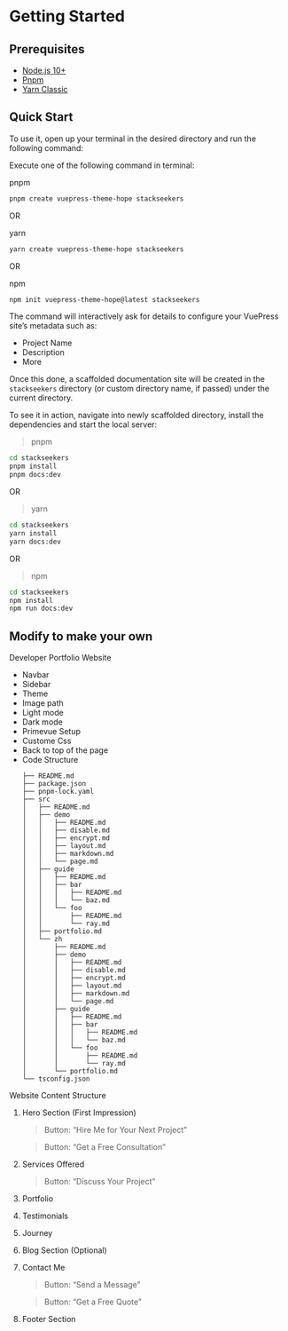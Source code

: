 # Getting Started

## Prerequisites

- [Node.js 10+](https://nodejs.org/en/)
- [Pnpm](https://pnpm.io/installation) 
- [Yarn Classic](https://classic.yarnpkg.com/en/) 


## Quick Start

To use it, open up your terminal in the desired directory and run the following command:

Execute one of the following command in terminal:

pnpm

```bash
pnpm create vuepress-theme-hope stackseekers
```
OR

yarn

```bash
yarn create vuepress-theme-hope stackseekers
```
OR

npm

```bash
npm init vuepress-theme-hope@latest stackseekers
```


The command will interactively ask for details to configure your VuePress site’s metadata such as:

- Project Name
- Description
- More

Once this done, a scaffolded documentation site will be created in the `stackseekers` directory (or custom directory name, if passed) under the current directory.

To see it in action, navigate into newly scaffolded directory, install the dependencies and start the local server:



> pnpm

```bash
cd stackseekers
pnpm install
pnpm docs:dev
```
OR

> yarn

```bash
cd stackseekers
yarn install
yarn docs:dev
```

OR

> npm

```bash
cd stackseekers
npm install
npm run docs:dev
```

## Modify to make your own

Developer Portfolio Website

<ul>
<li>Navbar</li>
<li>Sidebar</li>
<li>Theme</li>
<li>Image path</li>
<li>Light mode</li>
<li>Dark mode</li>
<li>Primevue Setup</li>
<li>Custome Css</li>
<li>Back to top of the page</li>
<li>Code Structure

```
├── README.md
├── package.json
├── pnpm-lock.yaml
├── src
│   ├── README.md
│   ├── demo
│   │   ├── README.md
│   │   ├── disable.md
│   │   ├── encrypt.md
│   │   ├── layout.md
│   │   ├── markdown.md
│   │   └── page.md
│   ├── guide
│   │   ├── README.md
│   │   ├── bar
│   │   │   ├── README.md
│   │   │   └── baz.md
│   │   └── foo
│   │       ├── README.md
│   │       └── ray.md
│   ├── portfolio.md
│   └── zh
│       ├── README.md
│       ├── demo
│       │   ├── README.md
│       │   ├── disable.md
│       │   ├── encrypt.md
│       │   ├── layout.md
│       │   ├── markdown.md
│       │   └── page.md
│       ├── guide
│       │   ├── README.md
│       │   ├── bar
│       │   │   ├── README.md
│       │   │   └── baz.md
│       │   └── foo
│       │       ├── README.md
│       │       └── ray.md
│       └── portfolio.md
└── tsconfig.json
```

</li>
</ul>

Website Content Structure

1. Hero Section (First Impression)

    > Button: “Hire Me for Your Next Project”

    > Button: “Get a Free Consultation”

2. Services Offered
    > Button: “Discuss Your Project”

3. Portfolio

4. Testimonials

5. Journey

6. Blog Section (Optional)

7. Contact Me
    > Button: “Send a Message”
    
    > Button: “Get a Free Quote”

8. Footer Section
